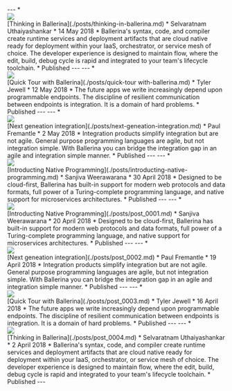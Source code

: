 <link rel="stylesheet" href="/css/blog-home-page.css"></link>
<script src="/js/blog-home-page.js"></script>
---
* <div class="cBlogThumbnailContainer"><img src="img/blog-images/drone-innovation-technology-57544.jpg"/></div> [Thinking in Ballerina](./posts/thinking-in-ballerina.md)
* Selvaratnam Uthaiyashankar
* 14 May 2018
* Ballerina's syntax, code, and compiler create runtime services and deployment artifacts that are cloud native ready for deployment within your IaaS, orchestrator, or service mesh of choice. The developer experience is designed to maintain flow, where the edit, build, debug cycle is rapid and integrated to your team's lifecycle toolchain.
* Published
---
---
* <div class="cBlogThumbnailContainer"><img src="img/blog-images/pexels-photo-258447.jpg"/></div> [Quick Tour with Ballerina](./posts/quick-tour with-ballerina.md)
* Tyler Jewell
* 12 May 2018
* The future apps we write increasingly depend upon programmable endpoints. The discipline of resilient communication between endpoints is integration. It is a domain of hard problems.
* Published
---
---
* <div class="cBlogThumbnailContainer"><img src="img/blog-images/blackboard-board-chalk-6375.jpg"/></div> [Next geneation integration](./posts/next-geneation-integration.md)
* Paul Fremantle
* 2 May 2018
* Integration products simplify integration but are not agile. General purpose programming languages are agile, but not integration simple. With Ballerina you can bridge the integration gap in an agile and integration simple manner.
* Published
---
---
* <div class="cBlogThumbnailContainer"><img src="img/blog-images/apple-black-and-white-brick-wall-169573.jpg"/></div> [Introducting Native Programming](./posts/introducting-native-programming.md)
* Sanjiva Weerawarana
* 30 April 2018
* Designed to be cloud-first, Ballerina has built-in support for modern web protocols and data formats, full power of a Turing-complete programming language, and native support for microservices architectures.
* Published
---
---
* <div class="cBlogThumbnailContainer"><img src="img/blog-images/bulb-close-up-crack-40889.jpg"/></div> [Introducting Native Programming](./posts/post_0001.md)
* Sanjiva Weerawarana
* 20 April 2018
* Designed to be cloud-first, Ballerina has built-in support for modern web protocols and data formats, full power of a Turing-complete programming language, and native support for microservices architectures.
* Published
---
---
* <div class="cBlogThumbnailContainer"><img src="img/blog-images/codes-coding-computer-247791.jpg"/></div> [Next geneation integration](./posts/post_0002.md)
* Paul Fremantle
* 19 April 2018
* Integration products simplify integration but are not agile. General purpose programming languages are agile, but not integration simple. With Ballerina you can bridge the integration gap in an agile and integration simple manner.
* Published
---
---
* <div class="cBlogThumbnailContainer"><img src="img/blog-images/computer-desk-electronics-374074.jpg"/></div> [Quick Tour with Ballerina](./posts/post_0003.md)
* Tyler Jewell
* 16 April 2018
* The future apps we write increasingly depend upon programmable endpoints. The discipline of resilient communication between endpoints is integration. It is a domain of hard problems.
* Published
---
---
* <div class="cBlogThumbnailContainer"><img src="img/blog-images/concept-idea-innovation-212286.jpg"/></div> [Thinking in Ballerina](./posts/post_0004.md)
* Selvaratnam Uthaiyashankar
* 2 April 2018
* Ballerina's syntax, code, and compiler create runtime services and deployment artifacts that are cloud native ready for deployment within your IaaS, orchestrator, or service mesh of choice. The developer experience is designed to maintain flow, where the edit, build, debug cycle is rapid and integrated to your team's lifecycle toolchain.
* Published
---

